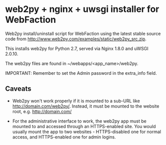 # web2py + nginx + uwsgi installer for WebFaction

Web2py install/uninstall script for WebFaction using the latest stable source
code from http://www.web2py.com/examples/static/web2py_src.zip.

This installs web2py for Python 2.7, served via Nginx 1.8.0 and uWSGI 2.0.10.

The web2py files are found in ~/webapps/<app_name>/web2py.

IMPORTANT: Remember to set the Admin password in the extra_info field.

Caveats
-------

* Web2py won't work properly if it is mounted to a sub-URL like
http://domain.com/web2py/. Instead, it must be mounted to the website root,
e.g. http://domain.com/

* For the administrative interface to work, the web2py app must be mounted to and
accessed through an HTTPS-enabled site. You would usually mount the app to two
websites - HTTPS-disabled one for normal access, and HTTPS-enabled one for admin
logins.

